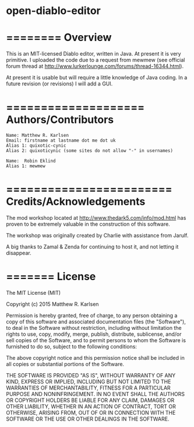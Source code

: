 # open-diablo-editor

========
Overview
========

This is an MIT-licensed Diablo editor, written in Java. At present it is very primitive. I uploaded the code due to a request from mewmew (see official forum thread at http://www.lurkerlounge.com/forums/thread-16344.html).

At present it is usable but will require a little knowledge of Java coding. In a future revision (or revisions) I will add a GUI.

====================
Authors/Contributors
====================

    Name: Matthew R. Karlsen
    Email: firstname at lastname dot me dot uk
    Alias 1: quixotic-cynic
    Alias 2: quixoticynic (some sites do not allow "-" in usernames)

    Name:  Robin Eklind
    Alias 1: mewmew 


========================
Credits/Acknowledgements
========================

The mod workshop located at http://www.thedark5.com/info/mod.html has proven to be extremely valuable in the construction of this software.

The workshop was originally created by Charlie with assistance from Jarulf.

A big thanks to Zamal & Zenda for continuing to host it, and not letting it disappear.


=======
License
=======

The MIT License (MIT)

Copyright (c) 2015 Matthew R. Karlsen

Permission is hereby granted, free of charge, to any person obtaining a copy
of this software and associated documentation files (the "Software"), to deal
in the Software without restriction, including without limitation the rights
to use, copy, modify, merge, publish, distribute, sublicense, and/or sell
copies of the Software, and to permit persons to whom the Software is
furnished to do so, subject to the following conditions:

The above copyright notice and this permission notice shall be included in
all copies or substantial portions of the Software.

THE SOFTWARE IS PROVIDED "AS IS", WITHOUT WARRANTY OF ANY KIND, EXPRESS OR
IMPLIED, INCLUDING BUT NOT LIMITED TO THE WARRANTIES OF MERCHANTABILITY,
FITNESS FOR A PARTICULAR PURPOSE AND NONINFRINGEMENT. IN NO EVENT SHALL THE
AUTHORS OR COPYRIGHT HOLDERS BE LIABLE FOR ANY CLAIM, DAMAGES OR OTHER
LIABILITY, WHETHER IN AN ACTION OF CONTRACT, TORT OR OTHERWISE, ARISING FROM,
OUT OF OR IN CONNECTION WITH THE SOFTWARE OR THE USE OR OTHER DEALINGS IN
THE SOFTWARE.
